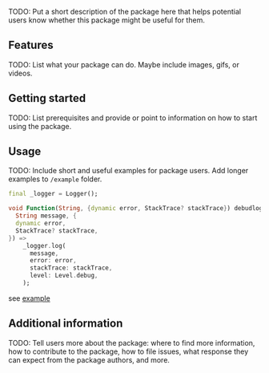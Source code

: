 TODO: Put a short description of the package here that helps potential users
know whether this package might be useful for them.

## Features

TODO: List what your package can do. Maybe include images, gifs, or videos.

## Getting started

TODO: List prerequisites and provide or point to information on how to
start using the package.

## Usage

TODO: Include short and useful examples for package users. Add longer examples
to `/example` folder. 

```dart
final _logger = Logger();

void Function(String, {dynamic error, StackTrace? stackTrace}) debudlog = (
  String message, {
  dynamic error,
  StackTrace? stackTrace,
}) =>
    _logger.log(
      message,
      error: error,
      stackTrace: stackTrace,
      level: Level.debug,
    );
```

see [example](./example/blocship_logger_example.dart) 

## Additional information

TODO: Tell users more about the package: where to find more information, how to 
contribute to the package, how to file issues, what response they can expect 
from the package authors, and more.
